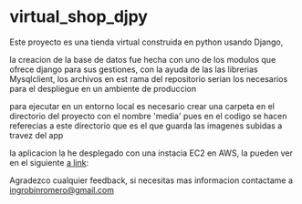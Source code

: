 # virtual_shop_djpy
Este proyecto es una tienda virtual construida en python usando Django,

la creacion de la base de datos fue hecha con uno de los modulos que ofrece django para sus gestiones, con la ayuda de las las librerias Mysqlclient, los archivos en est rama del repositorio serian los necesarios para el despliegue en un ambiente de produccion

para ejecutar en un entorno local es necesario crear una carpeta en el directorio del proyecto con el nombre 'media' pues en el codigo se hacen referecias a este directorio que es el que guarda las imagenes subidas a travez del app

la aplicacion la he desplegado con una instacia EC2 en AWS,  la pueden ver en el siguiente [a link](ec2-3-133-105-34.us-east-2.compute.amazonaws.com): 

Agradezco cualquier feedback, si necesitas mas informacion contactame a ingrobinromero@gmail.com
